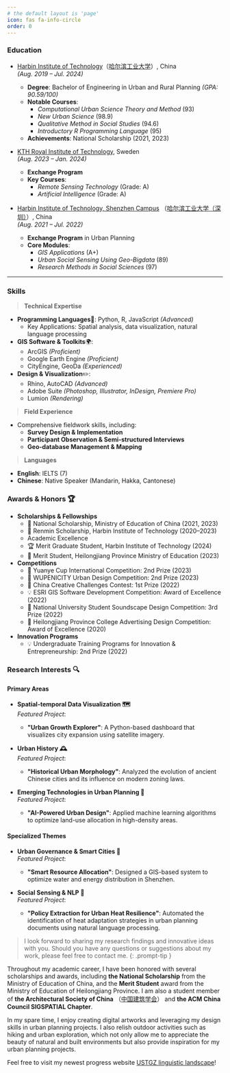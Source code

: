 ```yaml
---
# the default layout is 'page'
icon: fas fa-info-circle
order: 0
---
```


### Education

- [Harbin Institute of Technology](http://en.hit.edu.cn/)（[哈尔滨工业大学](https://www.hit.edu.cn/)）, China  
    _(Aug. 2019 – Jul. 2024)_
    
    - **Degree**: Bachelor of Engineering in Urban and Rural Planning _(GPA: 90.59/100)_
    - **Notable Courses**:
        - _Computational Urban Science Theory and Method_ (93)
        - _New Urban Science_ (98.9)
        - _Qualitative Method in Social Studies_ (94.6)
        - _Introductory R Programming Language_ (95)
    - **Achievements**: National Scholarship (2021, 2023)
- [KTH Royal Institute of Technology](https://www.kth.se/en), Sweden  
    _(Aug. 2023 – Jan. 2024)_
    
    - **Exchange Program**
    - **Key Courses**:
        - _Remote Sensing Technology_ (Grade: A)
        - _Artificial Intelligence_ (Grade: A)
- [Harbin Institute of Technology, Shenzhen Campus](http://en.hitsz.edu.cn/) （[哈尔滨工业大学（深圳）](https://www.hitsz.edu.cn/index.html)）, China  
    _(Aug. 2021 – Jul. 2022)_
    
    - **Exchange Program** in Urban Planning
    - **Core Modules**:
        - _GIS Applications_ (A+)
        - _Urban Social Sensing Using Geo-Bigdata_ (89)
        - _Research Methods in Social Sciences_ (97)

---

### Skills

> **Technical Expertise**

- **Programming Languages**🐍: Python, R, JavaScript _(Advanced)_
    - Key Applications: Spatial analysis, data visualization, natural language processing
- **GIS Software & Toolkits**🌍:
    - ArcGIS _(Proficient)_
    - Google Earth Engine _(Proficient)_
    - CityEngine, GeoDa _(Experienced)_
- **Design & Visualization**✏️:
    - Rhino, AutoCAD _(Advanced)_
    - Adobe Suite _(Photoshop, Illustrator, InDesign, Premiere Pro)_
    - Lumion _(Rendering)_

> **Field Experience**

- Comprehensive fieldwork skills, including:
    - **Survey Design & Implementation**
    - **Participant Observation & Semi-structured Interviews**
    - **Geo-database Management & Mapping**

> **Languages**

- **English**: IELTS (7)
- **Chinese**: Native Speaker (Mandarin, Hakka, Cantonese)

### Awards & Honors 🏆

- **Scholarships & Fellowships**
	- 🏅 National Scholarship, Ministry of Education of China (2021, 2023)
	- 🥇 Renmin Scholarship, Harbin Institute of Technology (2020–2023)
	- Academic Excellence
	- 🏆 Merit Graduate Student, Harbin Institute of Technology (2024)
	- 🥈 Merit Student, Heilongjiang Province Ministry of Education (2023)
- **Competitions**
	- 🥇 Yuanye Cup International Competition: 2nd Prize (2023)
	- 🥈 WUPENICITY Urban Design Competition: 2nd Prize (2023)
	- 🥉 China Creative Challenges Contest: 1st Prize (2022)
	- 💡 ESRI GIS Software Development Competition: Award of Excellence (2022)
	- 🏅 National University Student Soundscape Design Competition: 3rd Prize (2022)
	- 🥇 Heilongjiang Province College Advertising Design Competition: Award of Excellence (2020)
- **Innovation Programs**
	- 💡 Undergraduate Training Programs for Innovation & Entrepreneurship: 2nd Prize (2022)

### Research Interests 🔍

#### Primary Areas

- **Spatial-temporal Data Visualization 🗺️**  
    _Featured Project_:
    
    - **"Urban Growth Explorer"**: A Python-based dashboard that visualizes city expansion using satellite imagery.
- **Urban History 🕰️**  
    _Featured Project_:
    
    - **"Historical Urban Morphology"**: Analyzed the evolution of ancient Chinese cities and its influence on modern zoning laws.
- **Emerging Technologies in Urban Planning 🤖**  
    _Featured Project_:
    
    - **"AI-Powered Urban Design"**: Applied machine learning algorithms to optimize land-use allocation in high-density areas.

#### Specialized Themes

- **Urban Governance & Smart Cities 🌆**  
    _Featured Project_:
    
    - **"Smart Resource Allocation"**: Designed a GIS-based system to optimize water and energy distribution in Shenzhen.
- **Social Sensing & NLP 🧠**  
    _Featured Project_:
    
    - **"Policy Extraction for Urban Heat Resilience"**: Automated the identification of heat adaptation strategies in urban planning documents using natural language processing.


> I look forward to sharing my research findings and innovative ideas with you. Should you have any questions or suggestions about my work, please feel free to contact me.
{: .prompt-tip }

Throughout my academic career, I have been honored with several scholarships and awards, including **the National Scholarship** from the Ministry of Education of China, and the **Merit Student** award from the Ministry of Education of Heilongjiang Province. I am also a student member of **the Architectural Society of China** （[中国建筑学会](https://www.chinaasc.org.cn/)） and **the ACM China Council SIGSPATIAL Chapter**.

In my spare time, I enjoy creating digital artworks and leveraging my design skills in urban planning projects. I also relish outdoor activities such as hiking and urban exploration, which not only allow me to appreciate the beauty of natural and built environments but also provide inspiration for my urban planning projects.

Feel free to visit my newest progress website [USTGZ linguistic landscape](https://Zeyun-Deng.github.io/USTGZ-linguistic-landscape.html)!